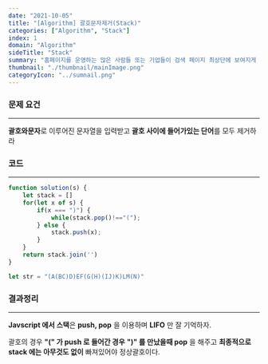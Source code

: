 ```yaml
---
date: "2021-10-05"
title: "[Algorithm] 괄호문자제거(Stack)"
categories: ["Algorithm", "Stack"]
index: 1
domain: "Algorithm"
sideTitle: "Stack"
summary: "홈페이지를 운영하는 많은 사람들 또는 기업들이 검색 페이지 최상단에 보여지게 하기 위해 어떤 최적화 작업을 하는지 알아보자."
thumbnail: "./thumbnail/mainImage.png"
categoryIcon: "../sumnail.png"
---
```


### 문제 요건
***
**괄호와문자**로 이루어진 문자열을 입력받고 **괄호 사이에 들어가있는 단어**를 모두 제거하라

### 코드
***

```javascript
function solution(s) {
    let stack = []
    for(let x of s) {
        if(x === ")") {
            while(stack.pop()!=="(");
        } else {
            stack.push(x);
        }
    }
    return stack.join('')
}

let str = "(A(BC)D)EF(G(H)(IJ)K)LM(N)"
```

### 결과정리
***

**Javscript 에서 스택**은 **push, pop** 을 이용하며 **LIFO** 만 잘 기억하자.

괄호의 경우 **"(" 가 push 로 들어간 경우** **")" 를 만났을때 pop** 을 해주고 **최종적으로 stack 에는 아무것도 없이** 빠져있어야 정상괄호이다.

 


